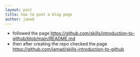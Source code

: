 ```yaml
---
layout: post
title: how to post a blog page
author: jamad
---
```


<link rel="stylesheet" type="text/css" href="/assets/css/theme.css">

* followed the page https://github.com/skills/introduction-to-github/blob/main/README.md
* then after creating the repo checked the page https://github.com/jamad/skills-introduction-to-github
  
